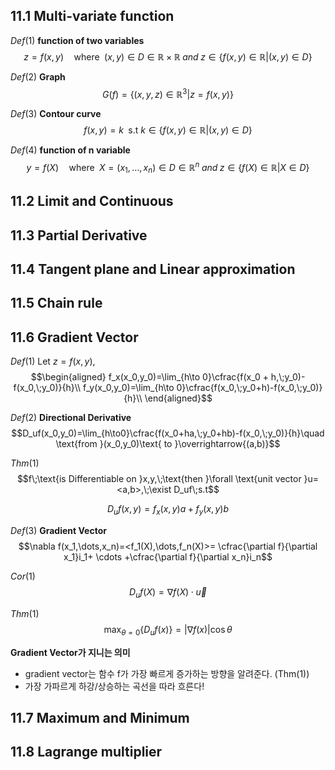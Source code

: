## 11.1 Multi-variate function

$Def(1)$ **$\text{function of two variables}$**
$$z=f(x,y)\quad\text{where }\;(x,y)\in D \in \mathbb{R}\times\mathbb{R}\;and\;z \in
\{f(x,y)\in\mathbb{R}|(x,y)\in D\}$$

$Def(2)$ **$\text{Graph}$**
$$G(f)=\{(x,y,z)\in\mathbb{R}^3|z=f(x,y)\}$$

$Def(3)$ **$\text{Contour curve}$**
$$f(x,y)=k\;\text{ s.t }k\in\{f(x,y)\in\mathbb{R}|(x,y)\in D\}$$

$Def(4)$ **$\text{function of n variable}$**
$$y=f(X)\quad\text{where }\;X=(x_1,\dots,x_n)\in D \in \mathbb{R}^n\;and\;z \in
\{f(X)\in\mathbb{R}|X \in D\}$$

## 11.2 Limit and Continuous

## 11.3 Partial Derivative

## 11.4 Tangent plane and Linear approximation

## 11.5 Chain rule

## 11.6 Gradient Vector
$Def(1)$ $\text{Let }z=f(x,y),$
$$\begin{aligned}
f_x(x_0,y_0)=\lim_{h\to 0}\cfrac{f(x_0 + h,\;y_0)-f(x_0,\;y_0)}{h}\\
f_y(x_0,y_0)=\lim_{h\to 0}\cfrac{f(x_0,\;y_0+h)-f(x_0,\;y_0)}{h}\\
\end{aligned}$$

$Def(2)$ **$\text{Directional Derivative}$**
$$D_uf(x_0,y_0)=\lim_{h\to0}\cfrac{f(x_0+ha,\;y_0+hb)-f(x_0,\;y_0)}{h}\quad
\text{from }(x_0,y_0)\text{ to }\overrightarrow{(a,b)}$$

$Thm(1)$
$$f\;\text{is Differentiable on }x,y,\;\text{then }\forall
\text{unit vector }u=<a,b>,\;\exist D_uf\;s.t$$

$$D_uf(x,y)=f_x(x,y)a+f_y(x,y)b$$

$Def(3)$ **$\text{Gradient Vector}$**
$$\nabla f(x_1,\dots,x_n)=<f_1(X),\dots,f_n(X)>=
\cfrac{\partial f}{\partial x_1}i_1+ \cdots +\cfrac{\partial f}{\partial x_n}i_n$$

$Cor(1)$
$$D_uf(X)=\nabla f(X) \cdot \overrightarrow{u}$$

$Thm(1)$
$$\max_{\theta=0}\{{D_uf(x)}\}=|\nabla f(x)|\cos{\theta}$$

**$\text{Gradient Vector}$가 지니는 의미**
- gradient vector는 함수 f가 가장 빠르게 증가하는 방향을 알려준다. (Thm(1))
- 가장 가파르게 하강/상승하는 곡선을 따라 흐른다!

## 11.7 Maximum and Minimum

## 11.8 Lagrange multiplier
